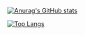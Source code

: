 [![Anurag's GitHub stats](https://github-readme-stats.vercel.app/api?username=AlexLineZ&show_icons=true&theme=radical)](https://github.com/anuraghazra/github-readme-stats)

[![Top Langs](https://github-readme-stats.vercel.app/api/top-langs/?username=AlexLineZ&show_icons=true&theme=radical&layout=compact)](https://github.com/anuraghazra/github-readme-stats)
